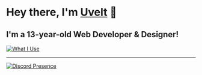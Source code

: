 # Hey there, I'm [Uvelt](https://uvelt.xyz) 👋

## I'm a 13-year-old Web Developer & Designer!
[![What I Use](https://skillicons.dev/icons?i=js,html,css,vscode,visualstudio,ps,pr,tailwind,react,nextjs,figma,lua)]()

<hr>

[![Discord Presence](https://lanyard.cnrad.dev/api/854034205020782603)](https://discord.dog/854034205020782603)

